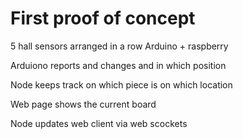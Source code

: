 # First proof of concept

5 hall sensors arranged in a row
Arduino + raspberry

Arduiono reports and changes and in which position

Node keeps track on which piece is on which location

Web page shows the current board

Node updates web client via web scockets

